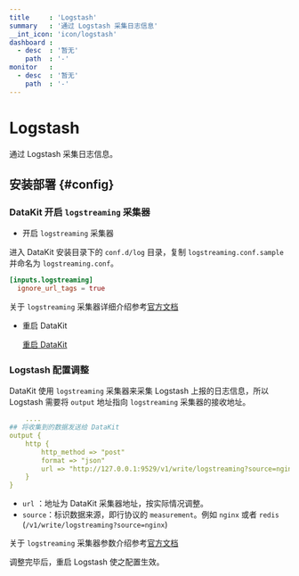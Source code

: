 ```yaml
---
title     : 'Logstash'
summary   : '通过 Logstash 采集日志信息'
__int_icon: 'icon/logstash'
dashboard :
  - desc  : '暂无'
    path  : '-'
monitor   :
  - desc  : '暂无'
    path  : '-'
---
```



<!-- markdownlint-disable MD025 -->
# Logstash
<!-- markdownlint-enable -->

通过 Logstash 采集日志信息。

## 安装部署 {#config}

### DataKit 开启 `logstreaming` 采集器

- 开启 `logstreaming` 采集器

进入 DataKit 安装目录下的 `conf.d/log` 目录，复制 `logstreaming.conf.sample` 并命名为 `logstreaming.conf`。

```toml
[inputs.logstreaming]
  ignore_url_tags = true
```

关于 `logstreaming` 采集器详细介绍参考[官方文档](logstreaming.md)

- 重启 DataKit

    [重启 DataKit](../datakit/datakit-service-how-to.md#manage-service)

### Logstash 配置调整

DataKit 使用 `logstreaming` 采集器来采集 Logstash 上报的日志信息，所以 Logstash 需要将 `output` 地址指向 `logstreaming` 采集器的接收地址。

```yaml
    ....
## 将收集到的数据发送给 DataKit
output {  
    http {
        http_method => "post"
        format => "json"
        url => "http://127.0.0.1:9529/v1/write/logstreaming?source=nginx"
    }
}
```

- `url` ：地址为 DataKit 采集器地址，按实际情况调整。
- `source`：标识数据来源，即行协议的 `measurement`。例如 `nginx` 或者 `redis` (`/v1/write/logstreaming?source=nginx`)


关于 `logstreaming` 采集器参数介绍参考[官方文档](logstreaming.md#args)


调整完毕后，重启 Logstash 使之配置生效。

